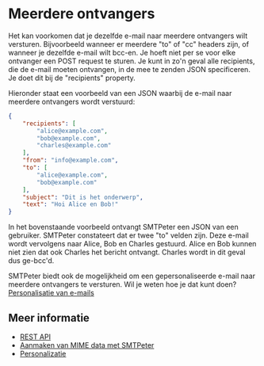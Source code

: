 # Meerdere ontvangers

Het kan voorkomen dat je dezelfde e-mail naar meerdere ontvangers wilt versturen. 
Bijvoorbeeld wanneer er meerdere "to" of "cc" headers zijn, of wanneer je dezelfde 
e-mail wilt bcc-en. Je hoeft niet per se voor elke ontvanger een POST request te sturen.
Je kunt in zo'n geval alle recipients, die de e-mail moeten ontvangen, in de
mee te zenden JSON specificeren. Je doet dit bij de "recipients" property. 

Hieronder staat een voorbeeld van een JSON waarbij de e-mail naar meerdere ontvangers wordt verstuurd:

```json
{
    "recipients": [
        "alice@example.com",
        "bob@example.com",
        "charles@example.com"
    ],
    "from": "info@example.com",
    "to": [
        "alice@example.com",
        "bob@example.com"
    ],
    "subject": "Dit is het onderwerp",
    "text": "Hoi Alice en Bob!"
}
```

In het bovenstaande voorbeeld ontvangt SMTPeter een JSON van een gebruiker. 
SMTPeter constateert dat er twee "to" velden zijn. Deze e-mail wordt vervolgens
naar Alice, Bob en Charles gestuurd. Alice en Bob kunnen niet zien dat ook Charles 
het bericht ontvangt. Charles wordt in dit geval dus ge-bcc'd.

SMTPeter biedt ook de mogelijkheid om een gepersonaliseerde e-mail naar meerdere 
ontvangers te versturen. Wil je weten hoe je dat kunt doen? 
[Personalisatie van e-mails](rest-send-personalize)

## Meer informatie

* [REST API](./rest-api)
* [Aanmaken van MIME data met SMTPeter](./rest-send-json)
* [Personalizatie](./rest-send-personalize)